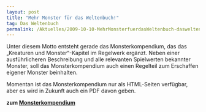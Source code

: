```yaml
---
layout: post
title: "Mehr Monster für das Weltenbuch!"
tag: Das Weltenbuch
permalink: /Aktuelles/2009-10-10-MehrMonsterfuerdasWeltenbuch-dasweltenbuch
---
```


Unter diesem Motto entsteht gerade das Monsterkompendium, das das &bdquo;Kreaturen und Monster&ldquo;-Kapitel im Regelwerk ergänzt. Neben einer ausführlicheren Beschreibung und alle relevanten Spielwerten bekannter Monster, soll das Monsterkompendium auch einen Regelteil zum Erschaffen eigener Monster beinhalten.

Momentan ist das Monsterkompendium nur als HTML-Seiten verfügbar, aber es wird in Zukunft auch ein PDF davon geben.

**zum [Monsterkompendium](https://dasweltenbuch.jcgames.de/Monsterkompendium/)**
